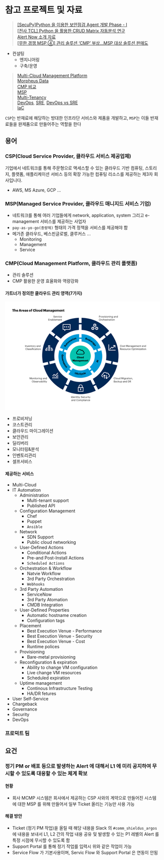 # 참고 프로젝트 및 자료

> [[SecuPy]Python 을 이용한 보안점검 Agent 개발 Phase - I](./SecuPy.md)  
> [[전사 TCL] Python 을 활용한 CRUD Matrix 자동분석 연구](./CRUD-Matrix%20-%EC%9E%90%EB%8F%99%EB%B6%84%EC%84%9D.md)  
> [Alert Now 소개 자료](./AlertNow_intro.pdf)  
> [[무한 경쟁 MSP ④] 관리 솔루션 ‘CMP’ 부상…MSP 대상 솔루션 판매도](http://www.itdaily.kr/news/articleView.html?idxno=207257)  
  - 컨설팅
    - 엔지니어링
    - 구축/운영
> [Multi-Cloud Management Platform](https://mcmp.cloudz.co.kr/main)  
> [Morpheus Data](http://www.softworks.co.kr/cmp/sub0101.html)  
> [CMP 비교](https://www.whatmatrix.com/comparison/Cloud-Management-Platforms)  
> [MSP](./MSP.md)  
> [Multi-Tenancy](./Multi-Tenant.md)  
> [DevOps](./DevOps.md), [SRE](./SRE.md), [DevOps vs SRE](./DevOPS-SRE.md)  
> [IaC](./IaC.md)  


`CSP`는 반재료에 해당하는 방대한 인프라단 서비스와 제품을 개발하고, `MSP`는 이들 반재료들을 완제품으로 만들어주는 역할을 한다

## 용어

### CSP(Cloud Service Provider, 클라우드 서비스 제공업체)  
기업에서 네트워크를 통해 주문형으로 액세스할 수 있는 클라우드 기반 컴퓨팅, 스토리지, 플랫폼, 애플리케이션 서비스 등의 확장 가능한 컴퓨팅 리소스를 제공하는 제3자 회사입니다.
-  AWS, MS Azure, GCP ...

### MSP(Managed Service Provider, 클라우드 매니지드 서비스 기업)  
- 네트워크를 통해 여러 기업들에게 network, application, system 그리고 e-management 서비스를 제공하는 사업자
- `pay-as-yo-go(종량제)` 형태의 가격 정책을 서비스를 제공해야 함
- 메가존 클라우드, 베스핀글로벌, 클루커스  ... 
  - Monitoring
  - Management
  - Service


### CMP(Cloud Management Platform, 클라우드 관리 플랫폼)
- 관리 솔루션
- CMP 활용한 운영 효율화와 역량강화
#### 가트너가 정의한 클라우드 관리 영역(7가지)
![가트너가-정의한-클라우드-관리-영역7가지.png](./img/%EA%B0%80%ED%8A%B8%EB%84%88%EA%B0%80-%EC%A0%95%EC%9D%98%ED%95%9C-%ED%81%B4%EB%9D%BC%EC%9A%B0%EB%93%9C-%EA%B4%80%EB%A6%AC-%EC%98%81%EC%97%AD7%EA%B0%80%EC%A7%80.png)  
- 프로비저닝
- 코스트관리
- 클라우드 마이그레이션
- 보안관리
- 딜리버리
- 모니터링&분석
- 인벤토리관리
- 셀프서비스

#### 제공하는 서비스
- Multi-Cloud
- IT Automation
  - Administration
    - Multi-tenant support
    - Published API
  - Configuration Management
    - Chef
    - Puppet
    - `Ansible`
  - Network
    - SDN Support
    - Public cloud networking
  - User-Defined Actions
    - Conditional Actions
    - Pre-and Post-Install Actions
    - `Scheduled Actions`
  - Orchestration & Workflow
    - Natvie Workflow
    - 3rd Party Orchestration
    - `Webhooks`
  - 3rd Party Automation
    - ServiceNow
    - 3rd Party Atomation
    - CMDB Integration
  - User-Defined Properties
    - Automatic hostname creation
    - Configuration tags
  - Placement
    - Best Execution Venue - Performance
    - Best Execution Venue - Security
    - Best Execution Venue - Cost
    - Runtime polices
  - Provisioning
    - Bare-metal provisioning
  - Reconfiguration & expiration
    - Ability to change VM configuration
    - Live change VM resources
    - Scheduled expiration
  - Uptime management
    - Continous Infrastructure Testing
    - HA/DR fetures
- User Self-Service
- Chargeback
- Governance
- Security
- DevOps

### 프로덕트 팀



## 요건
### 정기 PM or 배포 등으로 발생하는 Alert 에 대해서 L1 에 미리 공지하여 무시할 수 있도록 대응할 수 있는 체계 확보
#### 현황
- 회사 MCMP 시스템은 회사에서 제공하는 CSP 사와의 계약으로 만들어진 시스템에 대한 MSP 를 위해 만들어서 일부 Ticket 올리는 기능만 사용 가능

####  해결 방안
- Ticket (정기 PM 작업)을 올릴 때 해당 내용을 Slack 의 `#comm_shieldus_argos`에 내용을 보내서 L1, L2 간의 작업 내용 공유 및 발생할 수 있는 P1 레벨의 Alert 를 특정 시점에 무시할 수 있도록 함
- Support Portal 를 통해 정기 작업를 입력시 위와 같은 작업이 가능
- Service Flow 가 기본사용이며, Servic Flow 와 Support Portal 은 연동이 안됨